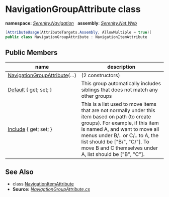 # NavigationGroupAttribute class
**namespace:** *[Serenity.Navigation](../README.md#serenity.navigation-namespace)*   **assembly**: *[Serenity.Net.Web](../README.md)*

```csharp
[AttributeUsage(AttributeTargets.Assembly, AllowMultiple = true)]
public class NavigationGroupAttribute : NavigationItemAttribute
```

## Public Members

| name | description |
| --- | --- |
| [NavigationGroupAttribute](NavigationGroupAttribute/NavigationGroupAttribute.md)(…) |  (2 constructors) |
| [Default](NavigationGroupAttribute/Default.md) { get; set; } | This group automatically includes siblings that does not match any other groups |
| [Include](NavigationGroupAttribute/Include.md) { get; set; } | This is a list used to move items that are not normally under this item based on path (to create groups). For example, if this item is named A, and want to move all menus under B/.. or C/.. to A, the list should be ["B/", "C/"]. To move B and C themselves under A, list should be ["B", "C"]. |

## See Also

* class [NavigationItemAttribute](NavigationItemAttribute.md)
* **Source:** *[NavigationGroupAttribute.cs](https://github.com/serenity-is/Serenity/blob/master/src/Serenity.Net.Web/Navigation/NavigationGroupAttribute.cs)*